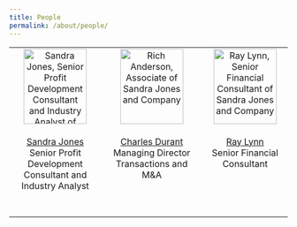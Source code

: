```yaml
---
title: People
permalink: /about/people/
---
```


<table width="98%" border="0" cellspacing="10" cellpadding="5">
	<tr align="center">
		<td width="33%"><a href="../SandraJones">
			<img src="{{site.baseurl}}/img/SandraJones.jpg" width="114" height="136" alt="Sandra Jones, Senior Profit Development Consultant and Industry Analyst of Sandra Jones and Company" border="0" />
		</a></td>
		<td align="center"><a href="../CharlesDurant">
		  <img src="{{site.baseurl}}/img/durant.jpg" width="114" height="136" alt="Rich Anderson, Associate of Sandra Jones and Company" border="0" />
		  </a></td>
		<td><a href="../RayLynn"> <img src="{{site.baseurl}}/img/raylynn.jpg" width="114" height="136" alt="Ray Lynn, Senior Financial Consultant of Sandra Jones and Company" border="0" /> </a></td>
		</tr>
	<tr align="center" valign="top">
		<td><p><a href="../SandraJones">Sandra 
			Jones</a> <br />
			Senior Profit Development Consultant and Industry Analyst </p></td>
		<td align="center" valign="top"><p><a href="../CharlesDurant">Charles Durant</a><br />
		Managing Director Transactions and M&amp;A
		  </p></td>
		<td><p><a href="../RayLynn">Ray Lynn</a><br />
		  Senior Financial Consultant</p></td>
		</tr>
	<tr align="center">
		<td>&nbsp;</td>
		<td>&nbsp;</td>
		<td>&nbsp;</td>
	</tr>
</table>